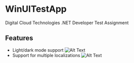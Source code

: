# WinUITestApp

Digital Cloud Technologies .NET Developer Test Assignment


## Features

- Light/dark mode support
 ![Alt Text](https://media.giphy.com/media/EwP1eyIRRtlHxRDR3e/giphy.gif)
- Support for multiple localizations
 ![Alt Text](https://media.giphy.com/media/n1ZMvAuVrwLxbtS7L9/giphy.gif)


